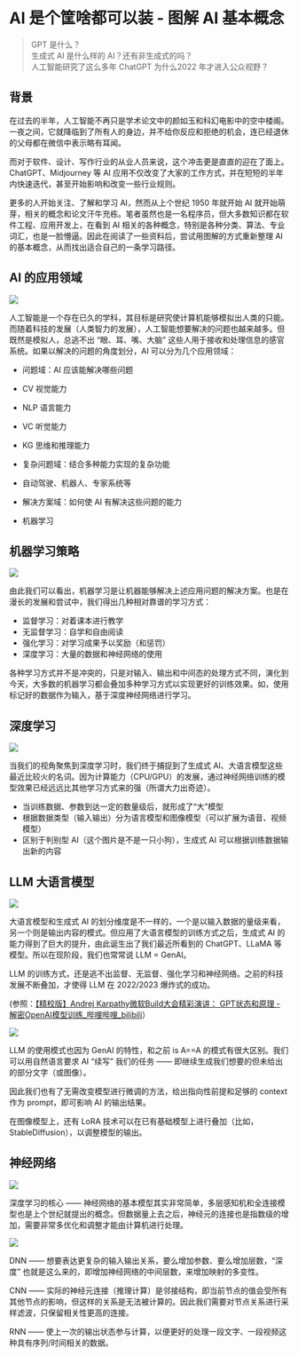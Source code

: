 # AI 是个筐啥都可以装 - 图解 AI 基本概念

> GPT 是什么？  
> 生成式 AI 是什么样的 AI？还有非生成式的吗？  
> 人工智能研究了这么多年 ChatGPT 为什么2022 年才进入公众视野？

## 背景

在过去的半年，人工智能不再只是学术论文中的颜如玉和科幻电影中的空中楼阁。一夜之间，它就降临到了所有人的身边，并不给你反应和拒绝的机会，连已经退休的父母都在微信中表示略有耳闻。

而对于软件、设计、写作行业的从业人员来说，这个冲击更是直直的迎在了面上。ChatGPT、Midjourney 等 AI 应用不仅改变了大家的工作方式，并在短短的半年内快速迭代，甚至开始影响和改变一些行业规则。

更多的人开始关注、了解和学习 AI，然而从上个世纪 1950 年就开始 AI 就开始萌芽，相关的概念和论文汗牛充栋。笔者虽然也是一名程序员，但大多数知识都在软件工程、应用开发上，在看到 AI 相关的各种概念，特别是各种分类、算法、专业词汇，也是一脸懵逼。因此在阅读了一些资料后，尝试用图解的方式重新整理 AI 的基本概念，从而找出适合自己的一条学习路径。

## AI 的应用领域

![](https://pic4.zhimg.com/80/v2-9d6ab07d82076ddae616b30cf1618a63_1440w.webp)

人工智能是一个存在已久的学科，其目标是研究使计算机能够模拟出人类的只能。而随着科技的发展（人类智力的发展），人工智能想要解决的问题也越来越多。但既然是模拟人，总逃不出 “眼、耳、嘴、大脑” 这些人用于接收和处理信息的感官系统。如果以解决的问题的角度划分，AI 可以分为几个应用领域：

- 问题域：AI 应该能解决哪些问题

- CV 视觉能力
- NLP 语言能力
- VC 听觉能力
- KG 思维和推理能力

- 复杂问题域：结合多种能力实现的复杂功能

- 自动驾驶、机器人、专家系统等

- 解决方案域：如何使 AI 有解决这些问题的能力

- 机器学习

## 机器学习策略

![](https://pic3.zhimg.com/80/v2-f8252582639800e30e15a7a731d68bca_1440w.webp)

由此我们可以看出，机器学习是让机器能够解决上述应用问题的解决方案。也是在漫长的发展和尝试中，我们得出几种相对靠谱的学习方式：

- 监督学习：对着课本进行教学
- 无监督学习：自学和自由阅读
- 强化学习：对学习成果予以奖励（和惩罚）
- 深度学习：大量的数据和神经网络的使用

各种学习方式并不是冲突的，只是对输入、输出和中间态的处理方式不同，演化到今天，大多数的机器学习都会叠加多种学习方式以实现更好的训练效果。如，使用标记好的数据作为输入，基于深度神经网络进行学习。

## 深度学习

![](https://pic4.zhimg.com/80/v2-1f471d7c7331603b1a08649595519dab_1440w.webp)

当我们的视角聚焦到深度学习时，我们终于捕捉到了生成式 AI、大语言模型这些最近比较火的名词。因为计算能力（CPU/GPU）的发展，通过神经网络训练的模型效果已经远远比其他学习方式来的强（所谓大力出奇迹）。

- 当训练数据、参数到达一定的数量级后，就形成了“大”模型
- 根据数据类型（输入输出）分为语言模型和图像模型（可以扩展为语音、视频模型）
- 区别于判别型 AI（这个图片是不是一只小狗），生成式 AI 可以根据训练数据输出新的内容

## LLM 大语言模型

![](https://pic4.zhimg.com/80/v2-772a3863c18267c3706c9d70d3bf4c37_1440w.webp)

大语言模型和生成式 AI 的划分维度是不一样的，一个是以输入数据的量级来看，另一个则是输出内容的模式。但应用了大语言模型的训练方式之后，生成式 AI 的能力得到了巨大的提升，由此诞生出了我们最近所看到的 ChatGPT、LLaMA 等模型。所以在现阶段，我们也常常说 LLM = GenAI。

LLM 的训练方式，还是逃不出监督、无监督、强化学习和神经网络。之前的科技发展不断叠加，才使得 LLM 在 2022/2023 爆炸式的成功。

(参照：[【精校版】Andrej Karpathy微软Build大会精彩演讲： GPT状态和原理 - 解密OpenAI模型训练\_哔哩哔哩\_bilibili](https://link.zhihu.com/?target=https%3A//www.bilibili.com/video/BV1ts4y1T7UH/)）

![](https://pic4.zhimg.com/80/v2-5d82f5e805af422ee8538b10a89517c3_1440w.webp)

LLM 的使用模式也因为 GenAI 的特性，和之前 is A==A 的模式有很大区别。我们可以用自然语言要求 AI “续写” 我们的任务 —— 即继续生成我们想要的但未给出的部分文字（或图像）。

因此我们也有了无需改变模型进行微调的方法，给出指向性前提和足够的 context 作为 prompt，即可影响 AI 的输出结果。

在图像模型上，还有 LoRA 技术可以在已有基础模型上进行叠加（比如，StableDiffusion），以调整模型的输出。

## 神经网络

![](https://pic2.zhimg.com/80/v2-b556b86a0c89af9c1f11d72728b279a1_1440w.webp)

深度学习的核心 —— 神经网络的基本模型其实非常简单，多层感知机和全连接模型也是上个世纪就提出的概念。但数据量上去之后，神经元的连接也是指数级的增加，需要非常多优化和调整才能由计算机进行处理。

![](https://pic4.zhimg.com/80/v2-b21431380163ff222a1726b727abea4f_1440w.webp)

DNN —— 想要表达更复杂的输入输出关系，要么增加参数、要么增加层数，“深度” 也就是这么来的，即增加神经网络的中间层数，来增加映射的多变性。

CNN —— 实际的神经元连接（推理计算）是邻接结构，即当前节点的值会受所有其他节点的影响，但这样的关系是无法被计算的。因此我们需要对节点关系进行采样滤波，只保留相关性更高的连接。

RNN —— 使上一次的输出状态参与计算，以便更好的处理一段文字、一段视频这种具有序列/时间相关的数据。
